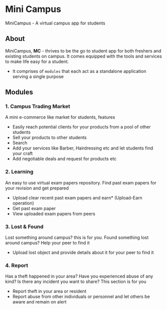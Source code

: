 # Mini Campus

MiniCampus - A virtual campus app for students

## About
MiniCampus, **MC** - thrives to be the go to student app for both freshers and existing students on campus. It comes equipped with the tools and services to make life easy for a student.
- It comprises of `modules` that each act as a standalone application serving a single purpose

## Modules
### 1. Campus Trading Market
A mini e-commerce like market for students, features
- Easily reach potential clients for your products from a pool of other students
- Sell your products to other students
- Search 
- Add your services like Barber, Hairdressing etc and let students find your craft
- Add negotiable deals and request for products etc

### 2. Learning
An easy to use virtual exam papers repository. Find past exam papers for your revision and get prepared
- Upload clear recent past exam papers and earn* (Upload-Earn operation)
- Get past exam paper
- View uploaded exam papers from peers

### 3. Lost & Found
Lost something around campus? this is for you. Found something lost around campus? Help your peer to find it
- Upload lost object and provide details about it for your peer to find it

### 4. Report
Has a theft happened in your area? Have you experienced abuse of any kind? Is there any incident you want to share?
This section is for you
- Report theft in your area or resident
- Report abuse from other individuals or personnel and let others be aware and remain on alert
 
